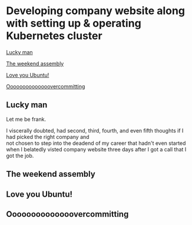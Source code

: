 # Developing company website along with setting up & operating Kubernetes cluster


[Lucky man](#lucky-man)

[The weekend assembly](#the-weekend-assembly)

[Love you Ubuntu!](#love-you-ubuntu)

[Oooooooooooooovercommitting](#oooooooooooooovercommitting)



## Lucky man

Let me be frank.

I viscerally doubted, had second, third, fourth, and even fifth thoughts if I had picked the right company and \
not chosen to step into the deadend of my career that hadn't even started\
when I belatedly visted company website three days after I got a call that I got the job.


## The weekend assembly




## Love you Ubuntu!



## Oooooooooooooovercommitting
